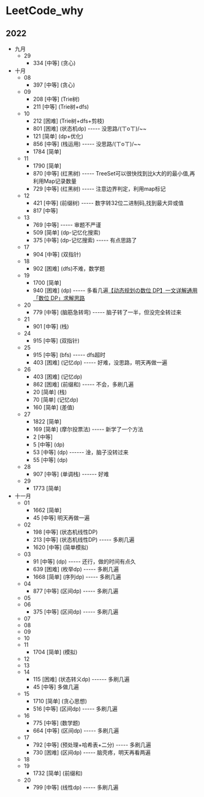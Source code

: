 # LeetCode_why

## 2022

- 九月
    - 29
        - 334  [中等] (贪心)
- 十月
    - 08
        - 397  [中等] (贪心)
    - 09
        - 208  [中等] (Trie树)
        - 211  [中等] (Trie树+dfs)
    - 10
        - 212  [困难] (Trie树+dfs+剪枝)
        - 801  [困难] (状态机dp) ----- 没思路/(ㄒoㄒ)/~~
        - 121  [简单] (dp+优化)
        - 856  [中等] (栈运用) ----- 没思路/(ㄒoㄒ)/~~
        - 1784 [简单]
    - 11
        - 1790 [简单]
        - 870  [中等] (红黑树) ----- TreeSet可以很快找到比k大的的最小值,再利用Map记录数量
        - 729  [中等] (红黑树) ----- 注意边界判定，利用map标记
    - 12
        - 421  [中等] (前缀树) ----- 数字转32位二进制码,找到最大异或值
        - 817  [中等]
    - 13
        - 769  [中等] ----- 审题不严谨
        - 509  [简单] (dp-记忆化搜索)
        - 375  [中等] (dp-记忆搜索) ----- 有点思路了
    - 17
        - 904  [中等] (双指针)
    - 18
        - 902  [困难] (dfs)不难，数学题
    - 19
        - 1700 [简单]
        - 940  [困难] (dp) -----
          多看几遍[【动态规划の数位 DP】一文详解通用「数位 DP」求解思路](https://mp.weixin.qq.com/s?__biz=MzU4NDE3MTEyMA==&mid=2247490779&idx=1&sn=9a07bef5a856ca34f5c18a4541a50e9c)
    - 20
        - 779  [中等] (脑筋急转弯) ----- 脑子转了一半，但没完全转过来
    - 21
        - 901  [中等] (栈)
    - 24
        - 915  [中等] (双指针)
    - 25
        - 915  [中等] (bfs) ----- dfs超时
        - 403  [困难] (记忆dp) ----- 好难，没思路，明天再做一遍
    - 26
        - 403  [困难] (记忆dp)
        - 862  [困难] (前缀和) ----- 不会，多刷几遍
        - 20   [简单] (栈)
        - 70   [简单] (记忆dp)
        - 160  [简单] (差值)
    - 27
        - 1822 [简单]
        - 169  [简单] (摩尔投票法) ----- 新学了一个方法
        - 2    [中等]
        - 5    [中等] (dp)
        - 53   [中等] (dp) ------ 淦，脑子没转过来
        - 55   [中等] (dp)
    - 28
        - 907  [中等] (单调栈) ------ 好难
    - 29
        - 1773 [简单]
- 十一月
    - 01
        - 1662 [简单]
        - 45   [中等] 明天再做一遍
    - 02
        - 198  [中等] (状态机线性DP)
        - 213  [中等] (状态机线性DP) ----- 多刷几遍
        - 1620 [中等] (简单模拟)
    - 03
        - 91   [中等] (dp) ----- 还行，做的时间有点久
        - 639  [困难] (枚举dp) ----- 多刷几遍
        - 1668 [简单] (序列dp) ----- 多刷几遍
    - 04
        - 877  [中等] (区间dp) ----- 多刷几遍
    - 05
    - 06
        - 375  [中等] (区间dp) ----- 多刷几遍
    - 07
    - 08
    - 09
    - 10
    - 11
        - 1704 [简单] (模拟)
    - 12
    - 13
    - 14
        - 115  [困难] (状态转义dp) ------ 多刷几遍
        - 45   [中等] 多做几遍
    - 15
        - 1710 [简单] (贪心思想)
        - 516  [中等] (区间dp) ----- 多刷几遍
    - 16
        - 775  [中等] (数学题)
        - 664  [中等] (区间dp) ----- 多刷几遍
    - 17
        - 792  [中等] (预处理+哈希表+二分) ----- 多刷几遍
        - 730  [困难] (区间dp) ----- 脑壳疼，明天再看两遍
    - 18
    - 19
        - 1732 [简单] (前缀和)
    - 20
        - 799 [中等] (线性dp) ----- 多刷几遍